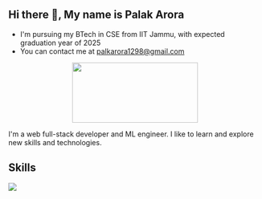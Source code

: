 ## Hi there 👋, My name is Palak Arora
<!-- <div id="header" align="center"> -->
<!--   <img src="https://media.giphy.com/media/M9gbBd9nbDrOTu1Mqx/giphy.gif" width="100"/> -->
<!-- </div> -->

<div>
  <ul>
    <li>I'm pursuing my BTech in CSE from IIT Jammu, with expected graduation year of 2025 </li>
    <li>You can contact me at  <a href="mailto:palkarora1298@gmail.com">palkarora1298@gmail.com</a></li>
  </ul>
</div>
<div id="header" align="center" height="100px">
  <img src="https://camo.githubusercontent.com/aa5dc8fbf5c3efe5578f34c2a278c82e6da2f9690d8a50a92279b5eec4c5968c/68747470733a2f2f6c6d732e6969746a616d6d752e61632e696e2f706c7567696e66696c652e7068702f312f7468656d655f61636164656d692f6c6f676f2f313639383932303032392f4949544a4d55312e706e67" height="120" width="250"/>
</div>

I'm a web full-stack developer and ML engineer. I like to learn and explore new skills and technologies.
## Skills
<p
  <a href="https://skillicons.dev">
    <img src="https://skillicons.dev/icons?i=cpp,py,django,react,threejs,ts,git,js,css,html,mongodb,MySQL," />
  </a>
</p>

<!--
**Arolak03/Arolak03** is a ✨ _special_ ✨ repository because its `README.md` (this file) appears on your GitHub profile.

Here are some ideas to get you started:

- 🔭 I’m currently working on ...
- 🌱 I’m currently learning ...
- 👯 I’m looking to collaborate on ...
- 🤔 I’m looking for help with ...
- 💬 Ask me about ...
- 📫 How to reach me: ...
- 😄 Pronouns: ...
- ⚡ Fun fact: ...
-->
